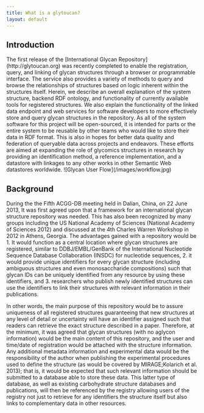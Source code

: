 ```yaml
---
title: What is a glytoucan?
layout: default
---
```


<h2>Introduction</h2>
The first release of the [International Glycan Repository](http://glytoucan.org) was recently completed to enable the registration, query, and linking of glycan structures through a browser or programmable interface.  The service also provides a variety of methods to query and browse the relationships of structures based on logic inherent within the structures itself. Herein, we describe an overall explanation of the system structure, backend RDF ontology, and functionality of currently available tools for registered structures.  We also explain the functionality of the linked data endpoint and web services for software developers to more effectively store and query glycan structures in the repository.  As all of the system software for this project will be open-sourced, it is intended for parts or the entire system to be reusable by other teams who would like to store their data in RDF format.  This is also in hopes for better data quality and federation of queryable data across projects and endeavors.  These efforts are aimed at expanding the role of glycomics structures in research by providing an identification method, a reference implementation, and a datastore with linkages to any other works in other Semantic Web datastores worldwide.
![Glycan User Flow](/images/workflow.jpg)
<h2>Background</h2>
During the the Fifth ACGG-DB meeting held in Dalian, China, on 22 June 2013, It was first agreed upon that a framework for an international glycan structure repository was needed.
This has also been recognized by many groups including the US National Academy of Sciences (National Academy of Sciences 2012) and discussed at the 4th Charles Warren Workshop in 2012 in Athens, Georgia.
The advantages gained with a repository would be
1. It would function as a central location where glycan structures are registered, similar to DDBJ/EMBL/GenBank of the International Nucleotide Sequence Database Collaboration (INSDC) for nucleotide sequences,
2. it would provide unique identifiers for every glycan structure (including ambiguous structures and even monosaccharide compositions) such that glycan IDs can be uniquely identified from any resource by using these identifiers, and
3. researchers who publish newly identified structures can use the identifiers to link their structures with relevant information in their publications.

In other words, the main purpose of this repository would be to assure uniqueness of all registered structures guaranteeing that new structures at any level of detail or uncertainty will have an identifier assigned such that readers can retrieve the exact structure described in a paper.
Therefore, at the minimum, it was agreed that glycan structures (with no aglycon information) would be the main content of this repository, and the user and time/date of registration would be attached with the structure information. 
Any additional metadata information and experimental data would be the responsibility of the author when publishing the experimental procedures used to define the structure (as would be covered by MIRAGE;Kolarich et al. 2013); that is, it would be expected that such relevant information should be submitted to a database able to store these data. This latter type of database, as well as existing carbohydrate structure databases and publications, will then be referenced by the registry allowing users of the registry not just to retrieve for any identifiers the structure itself but also links to complementary data in other resources.